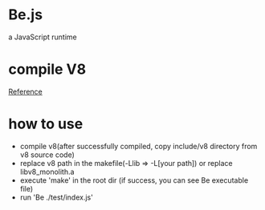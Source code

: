 # Be.js

a JavaScript runtime

# compile V8

[Reference](https://blog.csdn.net/THEANARKH/article/details/117479273)

# how to use

- compile v8(after successfully compiled, copy include/v8 directory from v8 source code)
- replace v8 path in the makefile(-Llib => -L[your path]) or replace libv8_monolith.a
- execute 'make' in the root dir (if success, you can see Be executable file)
- run 'Be ./test/index.js'
